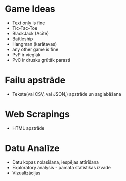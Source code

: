 # Game Ideas

* Text only is fine
* Tic-Tac-Toe
* BlackJack (Acīte)
* Battleship
* Hangman (karātavas)
* any other game is fine
* PvP ir vieglāk
* PvC ir drusku grūtāk parasti

# Failu apstrāde
* Teksta(vai CSV, vai JSON,) apstrāde un saglabāšana

# Web Scrapings
* HTML apstrāde

# Datu Analīze
* Datu kopas nolasīšana, iespējas attīrīšana
* Exploratory analysis - pamata statistikas izvade
* Vizualizācijas
